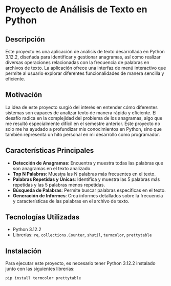 # Proyecto de Análisis de Texto en Python

## Descripción

Este proyecto es una aplicación de análisis de texto desarrollada en Python 3.12.2, diseñada para identificar y gestionar anagramas, así como realizar diversas operaciones relacionadas con la frecuencia de palabras en archivos de texto. La aplicación ofrece una interfaz de menú interactivo que permite al usuario explorar diferentes funcionalidades de manera sencilla y eficiente.

## Motivación

La idea de este proyecto surgió del interés en entender cómo diferentes sistemas son capaces de analizar texto de manera rápida y eficiente. El desafío radica en la complejidad del problema de los anagramas, algo que me resultó especialmente difícil en el semestre anterior. Este proyecto no solo me ha ayudado a profundizar mis conocimientos en Python, sino que también representa un hito personal en mi desarrollo como programador.

## Características Principales

- **Detección de Anagramas**: Encuentra y muestra todas las palabras que son anagramas en el texto analizado.
- **Top N Palabras**: Muestra las N palabras más frecuentes en el texto.
- **Palabras Repetidas y Únicas**: Identifica y muestra las 5 palabras más repetidas y las 5 palabras menos repetidas.
- **Búsqueda de Palabras**: Permite buscar palabras específicas en el texto.
- **Generación de Informes**: Crea informes detallados sobre la frecuencia y características de las palabras en el archivo de texto.

## Tecnologías Utilizadas

- Python 3.12.2
- Librerías: `re`, `collections.Counter`, `shutil`, `termcolor`, `prettytable`

## Instalación

Para ejecutar este proyecto, es necesario tener Python 3.12.2 instalado junto con las siguientes librerías:

```bash
pip install termcolor prettytable
